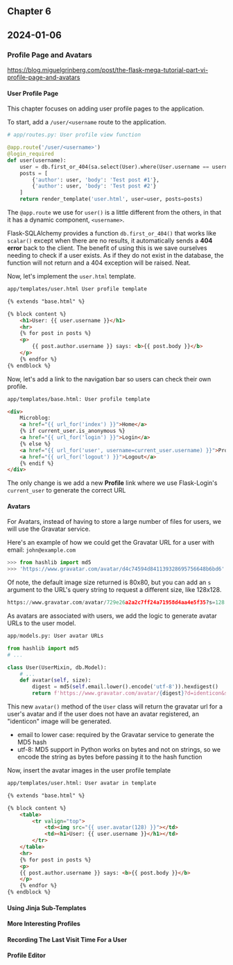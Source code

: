 ## Chapter 6
## 2024-01-06

### Profile Page and Avatars
https://blog.miguelgrinberg.com/post/the-flask-mega-tutorial-part-vi-profile-page-and-avatars

#### User Profile Page

This chapter focuses on adding user profile pages to the application.

To start, add a `/user/<username` route to the application.

```python
# app/routes.py: User profile view function

@app.route('/user/<username>')
@login_required
def user(username):
    user = db.first_or_404(sa.select(User).where(User.username == username))
    posts = [
        {'author': user, 'body': 'Test post #1'},
        {'author': user, 'body': 'Test post #2'}
    ]
    return render_template('user.html', user=user, posts=posts)
```

The `@app.route` we use for `user()` is a little different from the others, in that it has a dynamic component, `<username>`.

Flask-SQLAlchemy provides a function `db.first_or_404()` that works like `scalar()` except when there are no results, it automatically sends a **404 error** back to the client. The benefit of using this is we save ourselves needing to check if a user exists. As if they do not exist in the database, the function will not return and a 404 exception will be raised. Neat.

Now, let's implement the `user.html` template.

```html
app/templates/user.html User profile template

{% extends "base.html" %}

{% block content %}
    <h1>User: {{ user.username }}</h1>
    <hr>
    {% for post in posts %}
    <p>
        {{ post.author.username }} says: <b>{{ post.body }}</b>
    </p>
    {% endfor %}
{% endblock %}
```

Now, let's add a link to the navigation bar so users can check their own profile.

```html
app/templates/base.html: User profile template

<div>
    Microblog:
    <a href="{{ url_for('index') }}">Home</a>
    {% if current_user.is_anonymous %}
    <a href="{{ url_for('login') }}">Login</a>
    {% else %}
    <a href="{{ url_for('user', username=current_user.username) }}">Profile</a>
    <a href="{{ url_for('logout') }}">Logout</a>
    {% endif %}
</div>
```

The only change is we add a new **Profile** link where we use Flask-Login's `current_user` to generate the correct URL

#### Avatars

For Avatars, instead of having to store a large number of files for users, we will use the Gravatar service.

Here's an example of how we could get the Gravatar URL for a user with email: `john@example.com`

```python
>>> from hashlib import md5
>>> 'https://www.gravatar.com/avatar/d4c74594d841139328695756648b6bd6'
```

Of note, the default image size returned is 80x80, but you can add an `s` argument to the URL's query string to request a different size, like 128x128.

```python
https://www.gravatar.com/avatar/729e26a2a2c7ff24a71958d4aa4e5f35?s=128
```

As avatars are associated with users, we add the logic to generate avatar URLs to the user model.

```python
app/models.py: User avatar URLs

from hashlib import md5
# ...

class User(UserMixin, db.Model):
    # ...
    def avatar(self, size):
        digest = md5(self.email.lower().encode('utf-8')).hexdigest()
        return f'https://www.gravatar.com/avatar/{digest}?d=identicon&s={size}'
```

This new `avatar()` method of the `User` class will return the gravatar url for a user's avatar and if the user does not have an avatar registered, an "identicon" image will be generated.

- email to lower case: required by the Gravatar service to generate the MD5 hash
- utf-8: MD5 support in Python works on bytes and not on strings, so we encode the string as bytes before passing it to the hash function

Now, insert the avatar images in the user profile template

```html
app/templates/user.html: User avatar in template

{% extends "base.html" %}

{% block content %}
    <table>
        <tr valign="top">
            <td><img src="{{ user.avatar(128) }}"></td>
            <td><h1>User: {{ user.username }}</h1></td>
        </tr>
    </table>
    <hr>
    {% for post in posts %}
    <p>
    {{ post.author.username }} says: <b>{{ post.body }}</b>
    </p>
    {% endfor %}
{% endblock %}
```

#### Using Jinja Sub-Templates
#### More Interesting Profiles
#### Recording The Last Visit Time For a User
#### Profile Editor

